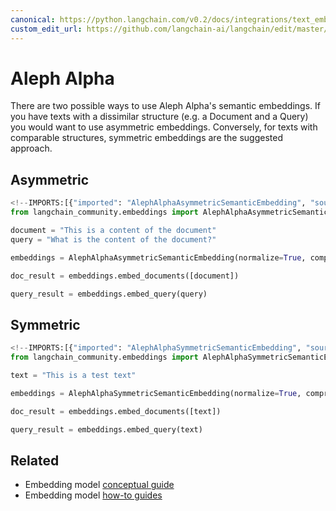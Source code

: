 ```yaml
---
canonical: https://python.langchain.com/v0.2/docs/integrations/text_embedding/aleph_alpha/
custom_edit_url: https://github.com/langchain-ai/langchain/edit/master/docs/docs/integrations/text_embedding/aleph_alpha.ipynb
---
```


# Aleph Alpha

There are two possible ways to use Aleph Alpha's semantic embeddings. If you have texts with a dissimilar structure (e.g. a Document and a Query) you would want to use asymmetric embeddings. Conversely, for texts with comparable structures, symmetric embeddings are the suggested approach.

## Asymmetric


```python
<!--IMPORTS:[{"imported": "AlephAlphaAsymmetricSemanticEmbedding", "source": "langchain_community.embeddings", "docs": "https://api.python.langchain.com/en/latest/embeddings/langchain_community.embeddings.aleph_alpha.AlephAlphaAsymmetricSemanticEmbedding.html", "title": "Aleph Alpha"}]-->
from langchain_community.embeddings import AlephAlphaAsymmetricSemanticEmbedding
```


```python
document = "This is a content of the document"
query = "What is the content of the document?"
```


```python
embeddings = AlephAlphaAsymmetricSemanticEmbedding(normalize=True, compress_to_size=128)
```


```python
doc_result = embeddings.embed_documents([document])
```


```python
query_result = embeddings.embed_query(query)
```

## Symmetric


```python
<!--IMPORTS:[{"imported": "AlephAlphaSymmetricSemanticEmbedding", "source": "langchain_community.embeddings", "docs": "https://api.python.langchain.com/en/latest/embeddings/langchain_community.embeddings.aleph_alpha.AlephAlphaSymmetricSemanticEmbedding.html", "title": "Aleph Alpha"}]-->
from langchain_community.embeddings import AlephAlphaSymmetricSemanticEmbedding
```


```python
text = "This is a test text"
```


```python
embeddings = AlephAlphaSymmetricSemanticEmbedding(normalize=True, compress_to_size=128)
```


```python
doc_result = embeddings.embed_documents([text])
```


```python
query_result = embeddings.embed_query(text)
```


## Related

- Embedding model [conceptual guide](/docs/concepts/#embedding-models)
- Embedding model [how-to guides](/docs/how_to/#embedding-models)